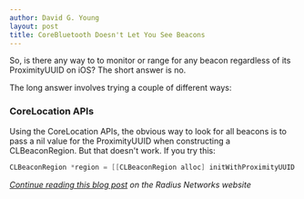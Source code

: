 ```yaml
---
author: David G. Young
layout: post
title: CoreBluetooth Doesn't Let You See Beacons
---
```



So, is there any way to to monitor or range for any beacon regardless of its ProximityUUID on iOS?  The short answer is no.

The long answer involves trying a couple of different ways:

### CoreLocation APIs

Using the CoreLocation APIs, the obvious way to look for all beacons is to pass a nil value for the ProximityUUID when constructing a CLBeaconRegion.  But that doesn't work.  If you try this:

```objective-c
CLBeaconRegion *region = [[CLBeaconRegion alloc] initWithProximityUUID:nil identifier:@"myUniqueIdentifer"];
```

<i>[Continue reading this blog post](http://developer.radiusnetworks.com/2013/10/21/corebluetooth-doesnt-let-you-see-ibeacons) on the Radius Networks website</i>



